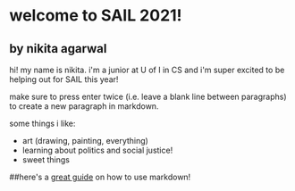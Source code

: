 # welcome to SAIL 2021!
## by nikita agarwal

hi! my name is nikita. i'm a junior at U of I in CS and i'm super excited to be helping out for SAIL this year!

make sure to press enter twice (i.e. leave a blank line between paragraphs) to create a new paragraph in markdown.

some things i like:
- art (drawing, painting, everything)
- learning about politics and social justice!
- sweet things

##here's a [great guide](https://guides.github.com/features/mastering-markdown/) on how to use markdown!
